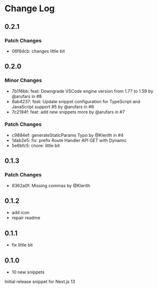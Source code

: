 # Change Log

## 0.2.1

### Patch Changes

- 06f8dcb: changes little bit

## 0.2.0

### Minor Changes

- 7b116bb: feat: Downgrade VSCode engine version from 1.77 to 1.59 by @arufars in #8
- 8ab4237: feat: Update snippet configuration for TypeScript and JavaScript support #5 by @arufars in #6
- 7c2194f: feat: add new snippets more by @arufars in #7

### Patch Changes

- c9884ef: generateStaticParams Typo by @Klerith in #4
- 1dab2e5: fix: prefix Route Handler API GET with Dynamic
- 5e6bfc5: chore: little bit

## 0.1.3

### Patch Changes

- 8362a0f: Missing commas by @Klerith

## 0.1.2

- add icon
- repair readme

## 0.1.1

- fix little bit

## 0.1.0

- 10 new snippets

Initial release snippet for Next.js 13
